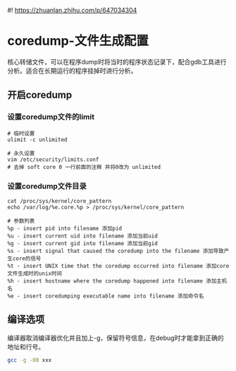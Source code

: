 #! https://zhuanlan.zhihu.com/p/647034304
# coredump-文件生成配置

核心转储文件，可以在程序dump时将当时的程序状态记录下，配合gdb工具进行分析。适合在长期运行的程序挂掉时进行分析。

## 开启coredump

### 设置coredump文件的limit

```shell
# 临时设置
ulimit -c unlimited

# 永久设置
vim /etc/security/limits.conf
# 去掉 soft core 0 一行前面的注释 并将0改为 unlimited
```

### 设置coredump文件目录

```shell
cat /proc/sys/kernel/core_pattern
echo /var/log/%e.core.%p > /proc/sys/kernel/core_pattern

# 参数列表
%p - insert pid into filename 添加pid
%u - insert current uid into filename 添加当前uid
%g - insert current gid into filename 添加当前gid
%s - insert signal that caused the coredump into the filename 添加导致产生core的信号
%t - insert UNIX time that the coredump occurred into filename 添加core文件生成时的unix时间
%h - insert hostname where the coredump happened into filename 添加主机名
%e - insert coredumping executable name into filename 添加命令名
```

## 编译选项

编译器取消编译器优化并且加上-g，保留符号信息，在debug时才能拿到正确的地址和行号。

```bash
gcc -g -O0 xxx
```
